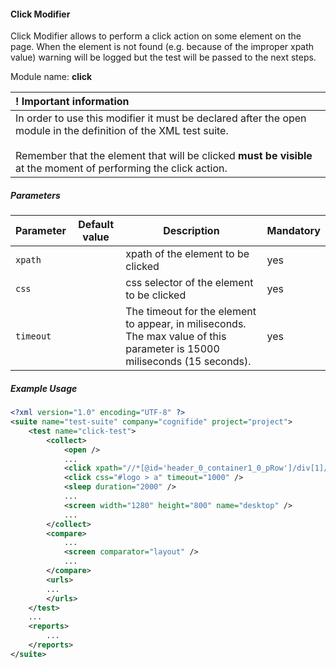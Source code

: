 #### Click Modifier

Click Modifier allows to perform a click action on some element on the page. When the element is not found (e.g. because of the improper xpath value) warning will be logged but the test will be passed to the next steps.

Module name: **click**

| ! Important information |
|:----------------------- |
| In order to use this modifier it must be declared after the open module in the definition of the XML test suite.<br/><br/> Remember that the element that will be clicked **must be visible** at the moment of performing the click action. |

##### Parameters
| Parameter | Default value | Description | Mandatory |
| --------- | ------------- | ----------- | --------- |
| `xpath` | | xpath of the element to be clicked        | yes |
| `css`   | | css selector of the element to be clicked | yes |
| `timeout` | | The timeout for the element to appear, in miliseconds. The max value of this parameter is 15000 miliseconds (15 seconds). | yes |

##### Example Usage

```xml
<?xml version="1.0" encoding="UTF-8" ?>
<suite name="test-suite" company="cognifide" project="project">
    <test name="click-test">
        <collect>
            <open />
            ...
            <click xpath="//*[@id='header_0_container1_0_pRow']/div[1]/div/div/a/img" timeout="3000" />
            <click css="#logo > a" timeout="1000" />
            <sleep duration="2000" />
            ...
            <screen width="1280" height="800" name="desktop" />
            ...
        </collect>
        <compare>
            ...
            <screen comparator="layout" />
            ...
        </compare>
        <urls>
        ...
        </urls>
    </test>
    ...
    <reports>
        ...
    </reports>
</suite>
```
